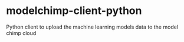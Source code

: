 # modelchimp-client-python
Python client to upload the machine learning models data to the model chimp cloud

